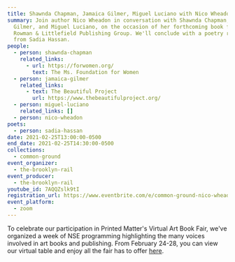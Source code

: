 ```yaml
---
title: Shawnda Chapman, Jamaica Gilmer, Miguel Luciano with Nico Wheadon
summary: Join author Nico Wheadon in conversation with Shawnda Chapman, Jamaica
  Gilmer, and Miguel Luciano, on the occasion of her forthcoming book from
  Rowman & Littlefield Publishing Group. We'll conclude with a poetry reading
  from Sadia Hassan.
people:
  - person: shawnda-chapman
    related_links:
      - url: https://forwomen.org/
        text: The Ms. Foundation for Women
  - person: jamaica-gilmer
    related_links:
      - text: The Beautiful Project
        url: https://www.thebeautifulproject.org/
  - person: miguel-luciano
    related_links: []
  - person: nico-wheadon
poets:
  - person: sadia-hassan
date: 2021-02-25T13:00:00-0500
end_date: 2021-02-25T14:30:00-0500
collections:
  - common-ground
event_organizer:
  - the-brooklyn-rail
event_producer:
  - the-brooklyn-rail
youtube_id: 7AQQZslk9tI
registration_url: https://www.eventbrite.com/e/common-ground-nico-wheadon-and-friends-tickets-141486280273
event_platform:
  - zoom
---
```

To celebrate our participation in Printed Matter's Virtual Art Book Fair, we've organized a week of NSE programming highlighting the many voices involved in art books and publishing. From February 24-28, you can view our virtual table and enjoy all the fair has to offer [here](http://pmvabf.org/).